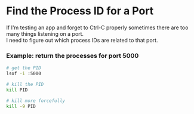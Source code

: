 # Find the Process ID for a Port

If I'm testing an app and forget to Ctrl-C properly sometimes there are too many things listening on a port.  
I need to figure out which process IDs are related to that port.  

### Example: return the processes for port 5000
```bash
# get the PID
lsof -i :5000

# kill the PID
kill PID

# kill more forcefully
kill -9 PID

```